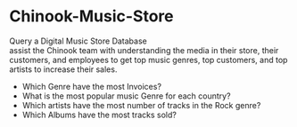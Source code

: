 # Chinook-Music-Store
Query a Digital Music Store Database <br>
assist the Chinook team with understanding the media in their store, their customers, and employees to get top music genres, top customers, and top artists to increase their sales.<br>
- Which Genre have the most Invoices?
- What is the most popular music Genre for each country? 
- Which artists have the most number of tracks in the Rock genre? 
- Which Albums have the most tracks sold?
